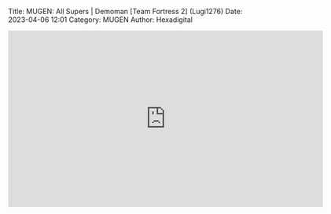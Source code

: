Title: MUGEN: All Supers | Demoman [Team Fortress 2] (Lugi1276)
Date: 2023-04-06 12:01
Category: MUGEN
Author: Hexadigital

<center><iframe src="https://www.youtube.com/embed/0JHmP0Qk3jg?feature=oembed" allow="accelerometer; autoplay; encrypted-media; gyroscope; picture-in-picture" width="640" height="360" frameborder="0"></iframe>

